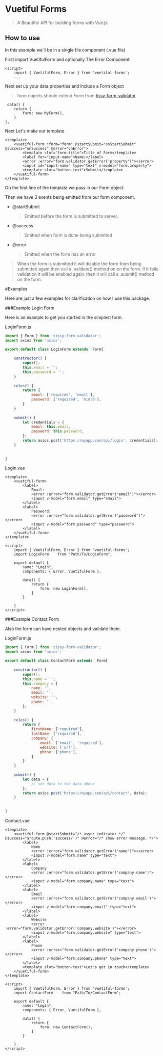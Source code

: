 # Vuetiful Forms
> A Beautiful API for building forms with Vue.js 
## How to use

In this example we'll be in a single file component (.vue file)


First import VuetifulForm and optionally The Error Component 
```
<script>
    import { VuetifulForm, Error } from 'vuetiful-forms';
    ...
```
Next set up your data properties and include a Form object
> form objects should extend Form from [tissy-form-validator](https://github.com/TissyTheSavior/tissy-form-validator).
```vue
 data() {
    return {
        form: new MyForm(),
    }
},
```

Next Let's make our template
```vue
<template>
    <vuetiful-form :form="form" @startSubmit="onStartSubmit" @success="onSuccess" @error="onError">
        <template slot="form-title">Title of Form</template>
        <label for="input-name">Name:</label>
        <error :error="form.validator.getError('property')"></error>
        <input id="input-name" type="text" v-model="form.property">
        <template slot="button-text">Submit</template>
    </vuetiful-form>
</template>
```
On the first line of the template we pass in our Form object.

Then we have 3 events being emitted from our form component.

- @startSubmit
  > Emitted before the form is submitted to server.
- @success
  > Emitted when form is done being submitted
- @error
  > Emitted when the form has an error

> When the form is submitted it will disable the form from being submitted again then call a .validate() method on on the form. If it fails validation it will be enabled again. then it will call a .submit() method on the form. 

#Examples

Here are just a few examples for clarification on how I use this package.

###Example Login Form

Here is an example to get you started in the simplest form.

LoginForm.js
```js
import { Form } from 'tissy-form-validator';
import axios from 'axios';

export default class LoginForm extends  Form{
    
    constructor() {
        super();
        this.email = '';
        this.password = '';
    }
    
    rules() {
        return {
            email: ['required', 'email'],
            password: ['required', 'min:6'],
        }
    }
    
    submit() {
        let credentials = {
            email: this.email,
            password: this.password,
        };
        return axios.post('https://myapp.com/api/login', credentials);
    }
    
    
}
```
Login.vue
```vue
<template>
    <vuetiful-form>
        <label>
            Email:
            <error :error="form.validator.getError('email')"></error>
            <input v-model="form.email" type="email">
        </label>
        <label>
            Password:
            <error :error="form.validator.getError('password')"></error>
            <input v-model="form.password" type="password">
        </label>
    </vuetiful-form>
</template>

<script>
    import { VuetifulForm, Error } from 'vuetiful-forms';
    import LoginForm    from "Path/To/LoginForm";

    export default {
        name: "Login",
        components: { Error, VuetifulForm },

        data() {
            return {
                form: new LoginForm(),
            }
        }

    }
</script>
```

###Example Contact Form

Also the form can have nested objects and validate them. 

LoginForm.js
```js
import { Form } from 'tissy-form-validator';
import axios from 'axios';

export default class ContactForm extends  Form{
    
    constructor() {
        super();
        this.name = '';
        this.company = {
            name: '',
            email: '',
            website: '',
            phone: '',
        };
    }
    
    rules() {
        return {
            firstName: ['required'],
            lastName: ['required'],
            company: {
                email: ['email', 'required'],
                website: ['url'], 
                phone: ['phone'], 
            }
        }
    }
    
    submit() {
        let data = {
            // set data to the data above
        };
        return axios.post('https://myapp.com/api/contact', data);
    }
    
    
}
```
Contact.vue
```vue
<template>
    <vuetiful-form @startSubmit="/* async indicator */" @success="$route.push('success/')" @error="/* show error message. */">
        <label>
            Name
            <error :error="form.validator.getError('name')"></error>
            <input v-model="form.name" type="text">
        </label>
        <label>
            Company
            <error :error="form.validator.getError('company.name')"></error>
            <input v-model="form.company.name" type="text">
        </label>
        <label>
            Email
            <error :error="form.validator.getError('company.email')"></error>
            <input v-model="form.company.email" type="text">
        </label>
        <label>
            Website
            <error :error="form.validator.getError('company.website')"></error>
            <input v-model="form.company.website" type="text">
        </label>
        <label>
            Phone
            <error :error="form.validator.getError('company.phone')"></error>
            <input v-model="form.company.phone" type="text">
        </label>
        <template slot="button-text">Let's get in touch</template>
    </vuetiful-form>
</template>

<script>
    import { VuetifulForm, Error } from 'vuetiful-forms';
    import ContactForm    from "Path/To/ContactForm";

    export default {
        name: "Login",
        components: { Error, VuetifulForm },

        data() {
            return {
                form: new ContactForm(),
            }
        }

    }
</script>
```